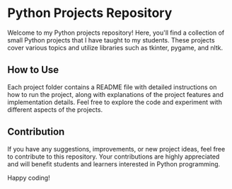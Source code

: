 # Python Projects Repository

Welcome to my Python projects repository! Here, you'll find a collection of small Python projects that I have taught to my students. These projects cover various topics and utilize libraries such as tkinter, pygame, and nltk.

## How to Use

Each project folder contains a README file with detailed instructions on how to run the project, along with explanations of the project features and implementation details. Feel free to explore the code and experiment with different aspects of the projects.

## Contribution

If you have any suggestions, improvements, or new project ideas, feel free to contribute to this repository. Your contributions are highly appreciated and will benefit students and learners interested in Python programming.

Happy coding!
